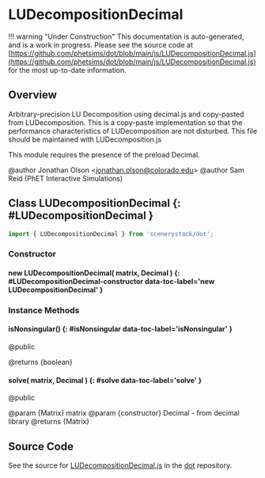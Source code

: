 # LUDecompositionDecimal

!!! warning "Under Construction"
    This documentation is auto-generated, and is a work in progress. Please see the source code at
    [https://github.com/phetsims/dot/blob/main/js/LUDecompositionDecimal.js](https://github.com/phetsims/dot/blob/main/js/LUDecompositionDecimal.js) for the most up-to-date information.

## Overview

Arbitrary-precision LU Decomposition using decimal.js and copy-pasted from LUDecomposition.
This is a copy-paste implementation so that the performance characteristics of LUDecomposition are not disturbed.
This file should be maintained with LUDecomposition.js

This module requires the presence of the preload Decimal.

@author Jonathan Olson &lt;jonathan.olson@colorado.edu&gt;
@author Sam Reid (PhET Interactive Simulations)

## Class LUDecompositionDecimal {: #LUDecompositionDecimal }


```js
import { LUDecompositionDecimal } from 'scenerystack/dot';
```
### Constructor

#### new LUDecompositionDecimal( matrix, Decimal ) {: #LUDecompositionDecimal-constructor data-toc-label='new LUDecompositionDecimal' }

### Instance Methods

#### isNonsingular() {: #isNonsingular data-toc-label='isNonsingular' }

@public

@returns {boolean}

#### solve( matrix, Decimal ) {: #solve data-toc-label='solve' }

@public

@param {Matrix} matrix
@param {constructor} Decimal - from decimal library
@returns {Matrix}



## Source Code

See the source for [LUDecompositionDecimal.js](https://github.com/phetsims/dot/blob/main/js/LUDecompositionDecimal.js) in the [dot](https://github.com/phetsims/dot) repository.
